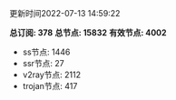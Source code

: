 更新时间2022-07-13 14:59:22

**总订阅: 378**
**总节点: 15832**
**有效节点: 4002**
- ss节点: 1446
- ssr节点: 27
- v2ray节点: 2112
- trojan节点: 417
